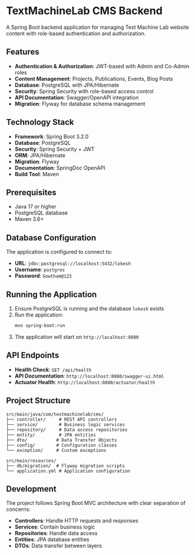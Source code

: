 # TextMachineLab CMS Backend

A Spring Boot backend application for managing Text Machine Lab website content with role-based authentication and authorization.

## Features

- **Authentication & Authorization**: JWT-based with Admin and Co-Admin roles
- **Content Management**: Projects, Publications, Events, Blog Posts
- **Database**: PostgreSQL with JPA/Hibernate
- **Security**: Spring Security with role-based access control
- **API Documentation**: Swagger/OpenAPI integration
- **Migration**: Flyway for database schema management

## Technology Stack

- **Framework**: Spring Boot 3.2.0
- **Database**: PostgreSQL
- **Security**: Spring Security + JWT
- **ORM**: JPA/Hibernate
- **Migration**: Flyway
- **Documentation**: SpringDoc OpenAPI
- **Build Tool**: Maven

## Prerequisites

- Java 17 or higher
- PostgreSQL database
- Maven 3.6+

## Database Configuration

The application is configured to connect to:
- **URL**: `jdbc:postgresql://localhost:5432/lokesh`
- **Username**: `postgres`
- **Password**: `Gowtham@123`

## Running the Application

1. Ensure PostgreSQL is running and the database `lokesh` exists
2. Run the application:
   ```bash
   mvn spring-boot:run
   ```
3. The application will start on `http://localhost:8080`

## API Endpoints

- **Health Check**: `GET /api/health`
- **API Documentation**: `http://localhost:8080/swagger-ui.html`
- **Actuator Health**: `http://localhost:8080/actuator/health`

## Project Structure

```
src/main/java/com/textmachinelab/cms/
├── controller/     # REST API controllers
├── service/        # Business logic services
├── repository/     # Data access repositories
├── entity/         # JPA entities
├── dto/           # Data Transfer Objects
├── config/        # Configuration classes
└── exception/     # Custom exceptions

src/main/resources/
├── db/migration/  # Flyway migration scripts
└── application.yml # Application configuration
```

## Development

The project follows Spring Boot MVC architecture with clear separation of concerns:
- **Controllers**: Handle HTTP requests and responses
- **Services**: Contain business logic
- **Repositories**: Handle data access
- **Entities**: JPA database entities
- **DTOs**: Data transfer between layers